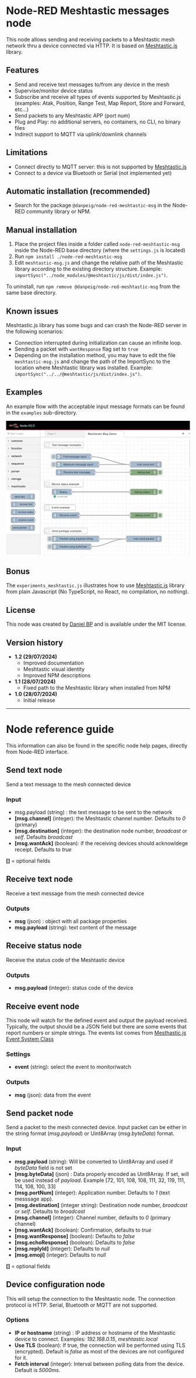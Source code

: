 # Node-RED Meshtastic messages node

This node allows sending and receiving packets to a Meshtastic mesh network thru a device connected via HTTP. It is based on [Meshtastic.js](https://js.meshtastic.org/) library.

## Features
- Send and receive text messages to/from any device in the mesh
- Supervise/monitor device status
- Subscribe and receive all types of events supported by Meshtastic.js (examples: Atak, Position, Range Test, Map Report, Store and Forward, etc...)
- Send packets to any Meshtastic APP (port num)
- Plug and Play: no additional servers, no containers, no CLI, no binary files
- Indirect support to MQTT via uplink/downlink channels

## Limitations
- Connect directly to MQTT server: this is not supported by [Meshtastic.js](https://js.meshtastic.org/)
- Connect to a device via Bluetooth or Serial (not implemented yet)

## Automatic installation (recommended)
- Search for the package `@danpeig/node-red-meshtastic-msg` in the Node-RED community library or NPM.

## Manual installation
1. Place the project files inside a folder called `node-red-meshtastic-msg` inside the Node-RED base directory (where the `settings.js` is located)
2. Run `npm install ./node-red-meshtastic-msg`
3. Edit `meshtastic-msg.js` and change the relative path of the Meshtastic library according to the existing directory structure. Example: `importSync("../node_modules/@meshtastic/js/dist/index.js")`.

To uninstall, run `npm remove @danpeig/node-red-meshtastic-msg` from the same base directory.

## Known issues
Meshtastic.js library has some bugs and can crash the Node-RED server in the following scenarios:
- Connection interrupted during initialization can cause an infinite loop.
- Sending a packet with `wantResponse` flag set to `true`
- Depending on the installation method, you may have to edit the file `meshtastic-msg.js` and change the path of the ImportSync to the location where Meshtastic library was installed. Example: `importSync("../../@meshtastic/js/dist/index.js")`.

## Examples
An example flow with the acceptable input message formats can be found in the `examples` sub-directory.

![Example flow](resources/flow_example.png "Example flow")

## Bonus
The `experiments_meshtastic.js` illustrates how to use [Meshtastic.js](https://js.meshtastic.org/) library from plain Javascript (No TypeScript, no React, no compilation, no nothing).

## License
This node was created by [Daniel BP](http://www.danbp.org) and is available under the MIT license.

## Version history
- **1.2 (29/07/2024)**
    - Improved documentation
    - Meshtastic visual identity
    - Improved NPM descriptions 
- **1.1 (28/07/2024)**
    - Fixed path to the Meshtastic library when installed from NPM
- **1.0 (28/07/2024)**
    - Initial release     

----
# Node reference guide

This information can also be found in the specific node help pages, directly from Node-RED interface.

## Send text node
Send a text message to the mesh connected device

### Input
- msg.payload (string) :  the text message to be sent to the network
- **\[msg.channel\]** (integer):  the Meshtastic channel number. Defaults to *0* (primary)
- **\[msg.destination\]** (integer):  the destination node number, *broadcast* or *self*. Defaults *broadcast*
- **\[msg.wantAck\]** (boolean):  if the receiving devices should acknowldege receipt. Defaults to *true*

**[]** = optional fields

## Receive text node
Receive a text message from the mesh connected device

### Outputs
- **msg** (json) : object with all package properties
- **msg.payload** (string): text content of the message 

## Receive status node
Receive the status code of the Meshtastic device
    
### Outputs
    
- **msg.payload** (integer): status code of the device

## Receive event node
This node will watch for the defined event and output the payload received.
Typically, the output should be a JSON field but there are some events that report numbers or simple strings.
The events list comes from [Mesthastic.js Event System Class](https://js.meshtastic.org/classes/Utils.EventSystem.html)

### Settings
- **event** (string): select the event to monitor/watch

### Outputs
- **msg** (json): data from the event

## Send packet node
Send a packet to the mesh connected device.
Input packet can be either in the string format (*msg.payload*) or Uint8Array (*msg.byteData*) format.

### Input

- **msg.payload** (string): Will be converted to Uint8Array and used if *byteData* field is not set
- **\[msg.byteData\]** (json) : Data properly encoded as Uint8Array. If set, will be used instead of *payload*. Example [72, 101, 108, 108, 111, 32, 119, 111, 114, 108, 100, 33]
- **\[msg.portNum\]** (integer): Application number. Defaults to *1* (text messsage app).
- **\[msg.destination\]** (integer string): Destination node number, *broadcast* or *self*. Detaults to *broadcast*
- **\[msg.channel\]** (integer): Channel number, defaults to *0* (primary channel)
- **\[msg.wantAck\]** (boolean):  Confirmation, defaults to *true*
- **\[msg.wantResponse\]** (boolean): Defaults to *false*
- **\[msg.echoResponse\]** (boolean): Defaults to *false*
- **\[msg.replyId\]** (integer): Defaults to *null*
- **\[msg.emoji\]** (integer): Defaults to *null*

**[]** = optional fields

## Device configuration node
This will setup the connection to the Meshtastic node.
The connection protocol is HTTP. Serial, Bluetooth or MQTT are not supported.

### Options
* **IP or hostname** (string) : IP address or hostname of the Meshtastic device to connect. Examples: *192.168.0.15*, *meshtastic.local*
* **Use TLS** (boolean): If true, the connection will be performed using TLS (encrypted). Default is *false* as most of the devices are not configured for it.
* **Fetch interval** (integer): Interval between polling data from the device. Default is *5000ms*.

